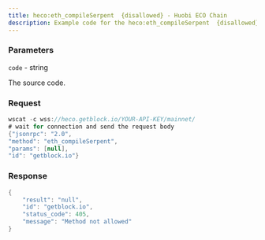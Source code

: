 ```yaml
---
title: heco:eth_compileSerpent  {disallowed} - Huobi ECO Chain
description: Example code for the heco:eth_compileSerpent  {disallowed} ws method. Сomplete guide on how to use heco:eth_compileSerpent  {disallowed} ws in GetBlock.io Web3 documentation.
---
```


### Parameters


`code` - string

The source code.

### Request

``` java
wscat -c wss://heco.getblock.io/YOUR-API-KEY/mainnet/ 
# wait for connection and send the request body 
{"jsonrpc": "2.0",
"method": "eth_compileSerpent",
"params": [null],
"id": "getblock.io"}
```

###  Response

``` java
{
    "result": "null",
    "id": "getblock.io",
    "status_code": 405,
    "message": "Method not allowed"
}
```

